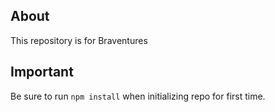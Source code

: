 ## About

This repository is for Braventures

## Important

Be sure to run `npm install` when initializing repo for first time.
